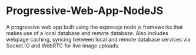 # Progressive-Web-App-NodeJS
A progressive web app built using the expressjs node js frameworks that makes use of a local database and remote database. Also includes webpage caching, syncing between local and remote database services via Socket.IO and WebRTC for live image uploads.
